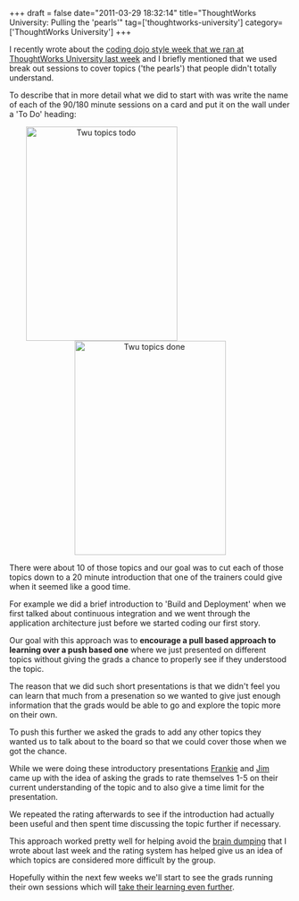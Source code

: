 +++
draft = false
date="2011-03-29 18:32:14"
title="ThoughtWorks University: Pulling the 'pearls'"
tag=['thoughtworks-university']
category=['ThoughtWorks University']
+++

I recently wrote about the <a href="http://www.markhneedham.com/blog/2011/03/29/thoughtworks-university-coding-dojo-style/">coding dojo style week that we ran at ThoughtWorks University last week</a> and I briefly mentioned that we used break out sessions to cover topics ('the pearls') that people didn't totally understand.

To describe that in more detail what we did to start with was write the name of each of the 90/180 minute sessions on a card and put it on the wall under a 'To Do' heading:

<div align="center" >
<div style="float:left; padding-left:30px;">
<img src="{{<siteurl>}}/uploads/2011/03/twu-topics-todo.jpg" alt="Twu topics todo" border="0" width="271" height="383" />
</div>
<div >
<img src="{{<siteurl>}}/uploads/2011/03/twu-topics-done.jpg" alt="Twu topics done" border="0" width="271" height="383" />
</div>
</div>

There were about 10 of those topics and our goal was to cut each of those topics down to a 20 minute introduction that one of the trainers could give when it seemed like a good time.

For example we did a brief introduction to 'Build and Deployment' when we first talked about continuous integration and we went through the application architecture just before we started coding our first story.

Our goal with this approach was to <strong>encourage a pull based approach to learning over a push based one</strong> where we  just presented on different topics without giving the grads a chance to properly see if they understood the topic.

The reason that we did such short presentations is that we didn't feel you can learn that much from a presenation so we wanted to give just enough information that the grads would be able to go and explore the topic more on their own.

To push this further we asked the grads to add any other topics they wanted us to talk about to the board so that we could cover those when we got the chance. 

While we were doing these introductory presentations <a href="http://twitter.com/frankmt">Frankie</a> and <a href="http://twitter.com/jimbarritt">Jim</a> came up with the idea of asking the grads to rate themselves 1-5 on their current understanding of the topic and to also give a time limit for the presentation.

We repeated the rating afterwards to see if the introduction had actually been useful and then spent time discussing the topic further if necessary.

This approach worked pretty well for helping avoid the <a href="http://www.markhneedham.com/blog/2011/03/23/twu-brain-dumping/">brain dumping</a> that I wrote about last week and the rating system has helped give us an idea of which topics are considered more difficult by the group.

Hopefully within the next few weeks we'll start to see the grads running their own sessions which will <a href="http://www.markhneedham.com/blog/2009/04/21/learning-through-teaching/">take their learning even further</a>.
